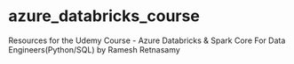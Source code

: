 # azure_databricks_course
Resources for the Udemy Course - Azure Databricks & Spark Core For Data Engineers(Python/SQL) by Ramesh Retnasamy
